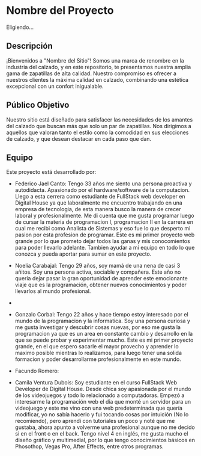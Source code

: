 # Nombre del Proyecto
Eligiendo...

## Descripción

¡Bienvenidos a "Nombre del Sitio"! Somos una marca de renombre en la industria del calzado, y en este repositorio, te presentamos nuestra amplia gama de zapatillas de alta calidad. Nuestro compromiso es ofrecer a nuestros clientes la máxima calidad en calzado, combinando una estética excepcional con un confort inigualable.

## Público Objetivo

Nuestro sitio está diseñado para satisfacer las necesidades de los amantes del calzado que buscan más que solo un par de zapatillas. Nos dirigimos a aquellos que valoran tanto el estilo como la comodidad en sus elecciones de calzado, y que desean destacar en cada paso que dan.

## Equipo

Este proyecto está desarrollado por:

- Federico Jael Canto: Tengo 33 años me siento una persona proactiva y autodidacta. Apasionado por el hardware/software de la computacion. Llego a esta cerrera como   estudiante de FullStack web developer en Digital House ya que laboralmente me encuentro trabajando en una empresa de tecnologia, de esta manera busco la manera de crecer laboral y profesionalmente.
Me di cuenta que me gusta programar luego de cursar la materia de programacion I, programacion II en la carrera en cual me recibi como Analista de Sistemas y eso fue lo que desperto mi pasion por esta profesion de programar.
Este es mi primer proyecto web grande por lo que prometo dejar todos las ganas y mis conocomientos para poder llevarlo adelante. Tambien ayudar a mi equipo en todo lo que conozca y pueda aportar para sumar en este proyecto.
  
- Noelia Carabajal: Tengo 29 años, soy mamá de una nena de casi 3 añitos. Soy una persona activa, sociable y compañera. Este año no queria dejar pasar la gran oportunidad de aprender este emocionante viaje que es la programación, obtener nuevos conocimientos y poder llevarlos al mundo profesional. 
- 
- Gonzalo Corbal: Tengo 22 años y hace tiempo estoy interesado por el mundo de la programacion y la informatica. Soy una persona curiosa y me gusta investigar y descubrir cosas nuevas, por eso me gusta la programacion ya que es un area en constante cambio y desarrollo en la que se puede probar y experimentar mucho. Este es mi primer proyecto grande, en el que espero sacarle el mayor provecho y aprender lo maximo posible mientras lo realizamos, para luego tener una solida formacion y poder desarrollarme profesionalmente en este mundo.
  
- Facundo Romero:
  
- Camila Ventura Dubois: Soy estudiante en el curso FullStack Web Developer de Digital House. Desde chica soy apasionada por el mundo de los videojuegos y todo lo relacionado a computadoras. Empezó a interesarme la programación web el día que monté un servidor para un videojuego y este me vino con una web predeterminada que quería modificar, yo no sabía hacerlo y fui tocando cosas por intuición (No lo recomiendo), pero aprendí con tutoriales un poco y noté que me gustaba, ahora apunto a volverme una profesional aunque no me decido si en el front o en el back. Tengo nivel 4 en inglés, me gusta mucho el diseño gráfico y multimedial, por lo que tengo conocimientos básicos en Phosothop, Vegas Pro, After Effects, entre otros programas.
